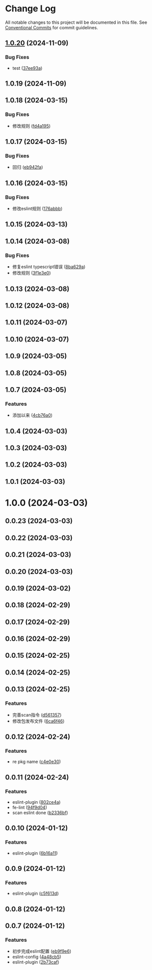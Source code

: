 # Change Log

All notable changes to this project will be documented in this file.
See [Conventional Commits](https://conventionalcommits.org) for commit guidelines.

## [1.0.20](https://github.com/qiuguangyi123/encode-fe-spec/compare/eslint-config-qgy@1.0.19...eslint-config-qgy@1.0.20) (2024-11-09)


### Bug Fixes

* test ([37ee93a](https://github.com/qiuguangyi123/encode-fe-spec/commit/37ee93a6b12b91a9c8e29a9a655b58153d242bd6))





## 1.0.19 (2024-11-09)



## 1.0.18 (2024-03-15)


### Bug Fixes

* 修改规则 ([fd4a195](https://github.com/qiuguangyi123/encode-fe-spec/commit/fd4a195cad2bc1fed7a91703a44c4bb4a5d9f12b))



## 1.0.17 (2024-03-15)


### Bug Fixes

* 回归 ([eb942fa](https://github.com/qiuguangyi123/encode-fe-spec/commit/eb942fa0e11254afc6a21677fca4619d0c3dfce5))



## 1.0.16 (2024-03-15)


### Bug Fixes

* 修改eslint规则 ([176abbb](https://github.com/qiuguangyi123/encode-fe-spec/commit/176abbbb2cff3019ecc0cdd28f20768333cdcf6c))



## 1.0.15 (2024-03-13)



## 1.0.14 (2024-03-08)


### Bug Fixes

* 修复eslint typescript错误 ([8ba629a](https://github.com/qiuguangyi123/encode-fe-spec/commit/8ba629a234e1616a6608833a2c65c0d04577eaac))
* 修改规则 ([3f1e3e0](https://github.com/qiuguangyi123/encode-fe-spec/commit/3f1e3e01eb8f9d9c1dc238e513cc77dc72276da2))



## 1.0.13 (2024-03-08)



## 1.0.12 (2024-03-08)



## 1.0.11 (2024-03-07)



## 1.0.10 (2024-03-07)



## 1.0.9 (2024-03-05)



## 1.0.8 (2024-03-05)



## 1.0.7 (2024-03-05)


### Features

* 添加以来 ([4cb76a0](https://github.com/qiuguangyi123/encode-fe-spec/commit/4cb76a0a30609b00618b135ad3613cace6aa847f))



## 1.0.4 (2024-03-03)



## 1.0.3 (2024-03-03)



## 1.0.2 (2024-03-03)



## 1.0.1 (2024-03-03)



# 1.0.0 (2024-03-03)



## 0.0.23 (2024-03-03)



## 0.0.22 (2024-03-03)



## 0.0.21 (2024-03-03)



## 0.0.20 (2024-03-03)



## 0.0.19 (2024-03-02)



## 0.0.18 (2024-02-29)



## 0.0.17 (2024-02-29)



## 0.0.16 (2024-02-29)



## 0.0.15 (2024-02-25)



## 0.0.14 (2024-02-25)



## 0.0.13 (2024-02-25)


### Features

* 完善scan指令 ([d561357](https://github.com/qiuguangyi123/encode-fe-spec/commit/d561357178b1240b9669422f49d3f8200b6fa70e))
* 修改包发布文件 ([6ca6f46](https://github.com/qiuguangyi123/encode-fe-spec/commit/6ca6f4637e256e6017747e633e49b0527fa45d13))



## 0.0.12 (2024-02-24)


### Features

* re pkg name ([c4e0e30](https://github.com/qiuguangyi123/encode-fe-spec/commit/c4e0e30f0c20fbc328104e33fb32e157df06bf03))



## 0.0.11 (2024-02-24)


### Features

* eslint-plugin ([802ce4a](https://github.com/qiuguangyi123/encode-fe-spec/commit/802ce4a954591278b0dfd5cef064a1e7ba427097))
* fe-lint ([94f9d04](https://github.com/qiuguangyi123/encode-fe-spec/commit/94f9d042817829bbd888cf3c92676300f11f9343))
* scan eslint done ([b2336bf](https://github.com/qiuguangyi123/encode-fe-spec/commit/b2336bf746f2007fcd4b0909d511bf0854a801dc))



## 0.0.10 (2024-01-12)


### Features

* eslint-plugin ([6b16a11](https://github.com/qiuguangyi123/encode-fe-spec/commit/6b16a116f28eb267e89ebfa1f5c131a98c7db34c))



## 0.0.9 (2024-01-12)


### Features

* eslint-plugin ([c5f613d](https://github.com/qiuguangyi123/encode-fe-spec/commit/c5f613d8f40d5b55ea2b5780d5443ba468ed609c))



## 0.0.8 (2024-01-12)



## 0.0.7 (2024-01-12)


### Features

* 初步完成eslint配置 ([eb9f9e6](https://github.com/qiuguangyi123/encode-fe-spec/commit/eb9f9e6c0aeb2c7766a015ea543f30059a1f5b39))
* eslint-config ([4a48cb5](https://github.com/qiuguangyi123/encode-fe-spec/commit/4a48cb5ecb1bf20be722653299fc9a64bb9603e1))
* eslint-plugin ([2b73caf](https://github.com/qiuguangyi123/encode-fe-spec/commit/2b73cafbb1ee2c69a16d332b69d344f3bfc44f01))
